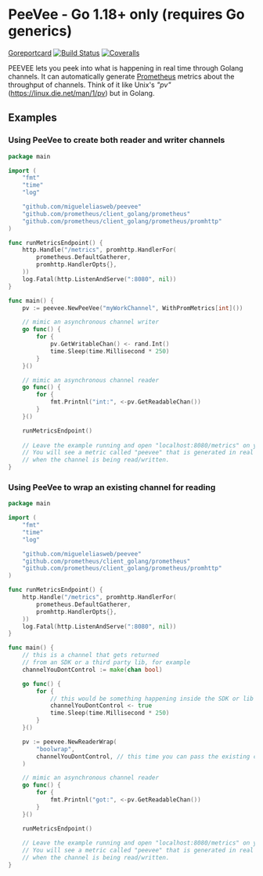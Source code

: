 

# PeeVee - Go 1.18+ only (requires Go generics)

[Goreportcard](https://goreportcard.com/badge/github.com/migueleliasweb/peevee) 
[![Build Status](https://travis-ci.org/migueleliasweb/peevee.svg?branch=master)](https://travis-ci.org/migueleliasweb/peevee) 
[![Coveralls](https://coveralls.io/repos/github/migueleliasweb/peevee/badge.svg?branch=master)](https://coveralls.io/github/migueleliasweb/peevee?branch=master)

PEEVEE lets you peek into what is happening in real time through Golang channels. It can automatically generate [Prometheus](https://prometheus.io/) metrics about the throughput of channels. Think of it like Unix's *"pv"* (https://linux.die.net/man/1/pv) but in Golang.

## Examples

### Using PeeVee to create both reader and writer channels

```go
package main

import (
	"fmt"
	"time"
	"log"

	"github.com/migueleliasweb/peevee"
	"github.com/prometheus/client_golang/prometheus"
	"github.com/prometheus/client_golang/prometheus/promhttp"
)

func runMetricsEndpoint() {
	http.Handle("/metrics", promhttp.HandlerFor(
		prometheus.DefaultGatherer,
		promhttp.HandlerOpts{},
	))
	log.Fatal(http.ListenAndServe(":8080", nil))
}

func main() {
	pv := peevee.NewPeeVee("myWorkChannel", WithPromMetrics[int]())

	// mimic an asynchronous channel writer
	go func() {
		for {
			pv.GetWritableChan() <- rand.Int()
			time.Sleep(time.Millisecond * 250)
		}
	}()

	// mimic an asynchronous channel reader
	go func() {
		for {
			fmt.Printnl("int:", <-pv.GetReadableChan())
		}
	}()

	runMetricsEndpoint()
	
	// Leave the example running and open "localhost:8080/metrics" on your browser.
	// You will see a metric called "peevee" that is generated in real time
	// when the channel is being read/written.
}
```

### Using PeeVee to wrap an existing channel for reading

```go
package main

import (
	"fmt"
	"time"
	"log"

	"github.com/migueleliasweb/peevee"
	"github.com/prometheus/client_golang/prometheus"
	"github.com/prometheus/client_golang/prometheus/promhttp"
)

func runMetricsEndpoint() {
	http.Handle("/metrics", promhttp.HandlerFor(
		prometheus.DefaultGatherer,
		promhttp.HandlerOpts{},
	))
	log.Fatal(http.ListenAndServe(":8080", nil))
}

func main() {
	// this is a channel that gets returned
	// from an SDK or a third party lib, for example
	channelYouDontControl := make(chan bool)

	go func() {
		for {
			// this would be something happening inside the SDK or lib
			channelYouDontControl <- true
			time.Sleep(time.Millisecond * 250)
		}
	}()

	pv := peevee.NewReaderWrap(
		"boolwrap",
		channelYouDontControl, // this time you can pass the existing channel
	)

	// mimic an asynchronous channel reader
	go func() {
		for {
			fmt.Printnl("got:", <-pv.GetReadableChan())
		}
	}()

	runMetricsEndpoint()
	
	// Leave the example running and open "localhost:8080/metrics" on your browser.
	// You will see a metric called "peevee" that is generated in real time
	// when the channel is being read/written.
}
```
